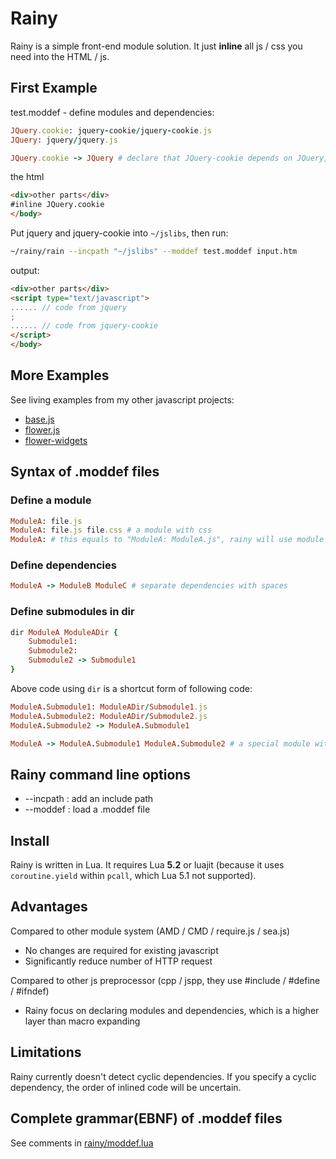 # Rainy

Rainy is a simple front-end module solution. It just **inline** all js / css you need into the HTML / js.

## First Example

test.moddef - define modules and dependencies:

```ruby
JQuery.cookie: jquery-cookie/jquery-cookie.js
JQuery: jquery/jquery.js

JQuery.cookie -> JQuery # declare that JQuery-cookie depends on JQuery, add comments like this
```

the html

```html
<div>other parts</div>
#inline JQuery.cookie
</body>
```

Put jquery and jquery-cookie into `~/jslibs`, then run:

```bash
~/rainy/rain --incpath "~/jslibs" --moddef test.moddef input.htm
```

output:

```html
<div>other parts</div>
<script type="text/javascript">
...... // code from jquery
;
...... // code from jquery-cookie
</script>
</body>
```

## More Examples

See living examples from my other javascript projects:

* [base.js](https://github.com/henix/base.js/blob/master/base.moddef)
* [flower.js](https://github.com/henix/flower.js/blob/master/flower.moddef)
* [flower-widgets](https://github.com/henix/flower-widgets/blob/master/flowerui.moddef)

## Syntax of .moddef files

### Define a module

```ruby
ModuleA: file.js
ModuleA: file.js file.css # a module with css
ModuleA: # this equals to "ModuleA: ModuleA.js", rainy will use module name plus ".js" as file name
```

### Define dependencies

```ruby
ModuleA -> ModuleB ModuleC # separate dependencies with spaces
```

### Define submodules in dir

```ruby
dir ModuleA ModuleADir {
	Submodule1:
	Submodule2:
	Submodule2 -> Submodule1
}
```

Above code using `dir` is a shortcut form of following code:

```ruby
ModuleA.Submodule1: ModuleADir/Submodule1.js
ModuleA.Submodule2: ModuleADir/Submodule2.js
ModuleA.Submodule2 -> ModuleA.Submodule1

ModuleA -> ModuleA.Submodule1 ModuleA.Submodule2 # a special module with the dir's name and depends on all of its submodules
```

## Rainy command line options

* --incpath : add an include path
* --moddef : load a .moddef file

## Install

Rainy is written in Lua. It requires Lua **5.2** or luajit (because it uses `coroutine.yield` within `pcall`, which Lua 5.1 not supported).

## Advantages

Compared to other module system (AMD / CMD / require.js / sea.js)

* No changes are required for existing javascript
* Significantly reduce number of HTTP request

Compared to other js preprocessor (cpp / jspp, they use #include / #define / #ifndef)

* Rainy focus on declaring modules and dependencies, which is a higher layer than macro expanding

## Limitations

Rainy currently doesn't detect cyclic dependencies. If you specify a cyclic dependency, the order of inlined code will be uncertain.

## Complete grammar(EBNF) of .moddef files

See comments in [rainy/moddef.lua](https://github.com/henix/rainy/blob/master/rainy/moddef.lua)
